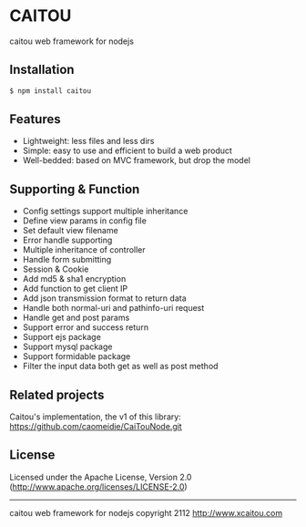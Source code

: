 # CAITOU

caitou web framework for nodejs

## Installation

```bash
$ npm install caitou
```

## Features

  * Lightweight: less files and less dirs
  * Simple: easy to use and efficient to build a web product
  * Well-bedded: based on MVC framework, but drop the model

## Supporting & Function

  * Config settings support multiple inheritance
  * Define view params in config file
  * Set default view filename
  * Error handle supporting
  * Multiple inheritance of controller
  * Handle form submitting
  * Session & Cookie
  * Add md5 & sha1 encryption
  * Add function to get client IP
  * Add json transmission format to return data
  * Handle both normal-uri and pathinfo-uri request
  * Handle get and post params
  * Support error and success return
  * Support ejs package
  * Support mysql package
  * Support formidable package
  * Filter the input data both get as well as post method
  
## Related projects

Caitou's implementation, the v1 of this library: https://github.com/caomeidie/CaiTouNode.git
 
## License

Licensed under the Apache License, Version 2.0
(<http://www.apache.org/licenses/LICENSE-2.0>)

- - -
caitou web framework for nodejs copyright 2112
http://www.xcaitou.com
